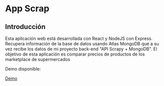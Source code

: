 # App Scrap

## Introducción

Esta aplicación web está desarrollada con React y NodeJS con Express. Recupera información de la base de datos usando Atlas MongoDB que a su vez recibe los datos de mi proyecto back-end "API Scrapy + MongoDB". El objetivo de esta aplicación es comparar precios de productos de los marketplace de supermercados

Demo disponible: 

[Demo](https://appscrap.netlify.app/)
